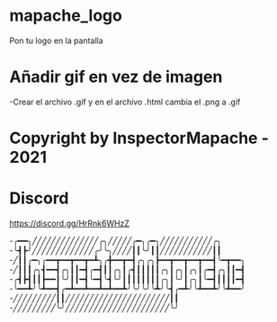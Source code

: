 # mapache_logo
Pon tu logo en la pantalla

# Añadir gif en vez de imagen
-Crear el archivo .gif y en el archivo .html cambia el .png a .gif

# Copyright by InspectorMapache - 2021
# Discord
https://discord.gg/HrRnk6WHzZ


-╭━━╮╱╱╱╱╱╱╱╱╱╱╱╱╱╱╭╮╱╱╱╱╱╭━╮╭━╮╱╱╱╱╱╱╱╱╱╱╱╭╮
-╰┫┣╯╱╱╱╱╱╱╱╱╱╱╱╱╱╭╯╰╮╱╱╱╱┃┃╰╯┃┃╱╱╱╱╱╱╱╱╱╱╱┃┃
-╱┃┃╭━╮╭━━┳━━┳━━┳━┻╮╭╋━━┳━┫╭╮╭╮┣━━┳━━┳━━┳━━┫╰━┳━━╮
-╱┃┃┃╭╮┫━━┫╭╮┃┃━┫╭━┫┃┃╭╮┃╭┫┃┃┃┃┃╭╮┃╭╮┃╭╮┃╭━┫╭╮┃┃━┫
-╭┫┣┫┃┃┣━━┃╰╯┃┃━┫╰━┫╰┫╰╯┃┃┃┃┃┃┃┃╭╮┃╰╯┃╭╮┃╰━┫┃┃┃┃━┫
-╰━━┻╯╰┻━━┫╭━┻━━┻━━┻━┻━━┻╯╰╯╰╯╰┻╯╰┫╭━┻╯╰┻━━┻╯╰┻━━╯
-╱╱╱╱╱╱╱╱╱┃┃╱╱╱╱╱╱╱╱╱╱╱╱╱╱╱╱╱╱╱╱╱╱┃┃
-╱╱╱╱╱╱╱╱╱╰╯╱╱╱╱╱╱╱╱╱╱╱╱╱╱╱╱╱╱╱╱╱╱╰╯


